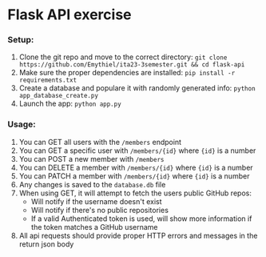 # Flask API exercise

### Setup:
1. Clone the git repo and move to the correct directory:
```git clone https://github.com/Emythiel/ita23-3semester.git && cd flask-api```
2. Make sure the proper dependencies are installed:
```pip install -r requirements.txt```
3. Create a database and populare it with randomly generated info:
```python app_database_create.py```
4. Launch the app:
```python app.py```

### Usage:
1. You can GET all users with the `/members` endpoint
2. You can GET a specific user with `/members/{id}` where `{id}` is a number
3. You can POST a new member with `/members`
4. You can DELETE a member with `/members/{id}` where `{id}` is a number
5. You can PATCH a member with `/members/{id}` where `{id}` is a number
6. Any changes is saved to the `database.db` file
7. When using GET, it will attempt to fetch the users public GitHub repos:
    - Will notify if the username doesn't exist
    - Will notify if there's no public repositories
    - If a valid Authenticated token is used, will show more information if the token matches a GitHub username
8. All api requests should provide proper HTTP errors and messages in the return json body
